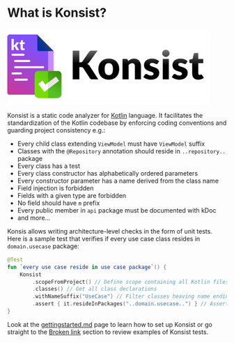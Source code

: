 # What is Konsist?

![](.gitbook/assets/konsist-logo.png)

Konsist is a static code analyzer for [Kotlin](https://kotlinlang.org/) language. It facilitates the standardization of the Kotlin codebase by enforcing coding conventions and guarding project consistency e.g.:

* Every child class extending `ViewModel` must have `ViewModel` suffix
* Classes with the `@Repository` annotation should reside in `..repository..` package
* Every class has a test
* Every class constructor has alphabetically ordered parameters
* Every constructor parameter has a name derived from the class name
* Field injection is forbidden
* Fields with a given type are forbidden
* No field should have `m` prefix
* Every public member in `api` package must be documented with kDoc
* and more...

Konsis allows writing architecture-level checks in the form of unit tests. Here is a sample test that verifies if every use case class resides in `domain.usecase` package:

```kotlin
@Test
fun `every use case reside in use case package`() {
    Konsist
        .scopeFromProject() // Define scope containing all Kotlin files present in the project
        .classes() // Get all class declarations
        .withNameSuffix("UseCase") // Filter classes heaving name ending with 'UseCase'
        .assert { it.resideInPackages("..domain.usecase..") } // Assert that each class resides in 'any domain.usecase any' package
}
```

Look at the [gettingstarted.md](getting-started/gettingstarted.md "mention") page to learn how to set up Konsist or go straight to the [Broken link](broken-reference "mention") section to review examples of Konsist tests.&#x20;
